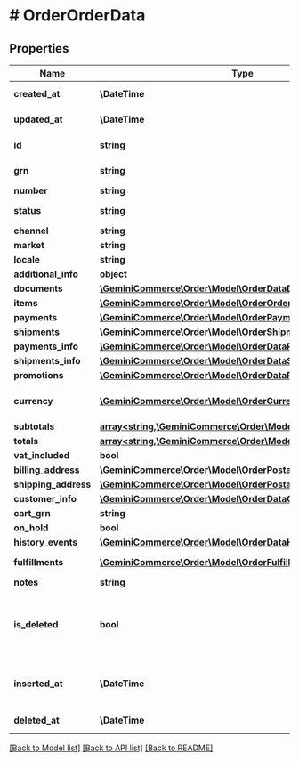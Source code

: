 # # OrderOrderData


## Properties


Name | Type | Description | Notes
------------ | ------------- | ------------- | -------------
**created_at**| **\DateTime** |   | [optional] [readonly]
**updated_at**| **\DateTime** |   | [optional] [readonly]
**id**| **string** |   | [optional] [readonly]
**grn**| **string** |   | [optional] [readonly]
**number**| **string** |   | [optional]
**status**| **string** |   | [optional] [readonly]
**channel**| **string** |   | [optional]
**market**| **string** |   | [optional]
**locale**| **string** |   |
**additional_info**| **object** |   | [optional]
**documents**| [**\GeminiCommerce\Order\Model\OrderDataDocument[]**](OrderDataDocument.md) |   | [optional]
**items**| [**\GeminiCommerce\Order\Model\OrderOrderDataItem[]**](OrderOrderDataItem.md) |   | [optional]
**payments**| [**\GeminiCommerce\Order\Model\OrderPayment[]**](OrderPayment.md) |   | [optional]
**shipments**| [**\GeminiCommerce\Order\Model\OrderShipment[]**](OrderShipment.md) |   | [optional]
**payments_info**| [**\GeminiCommerce\Order\Model\OrderDataPaymentInfo[]**](OrderDataPaymentInfo.md) |   | [optional]
**shipments_info**| [**\GeminiCommerce\Order\Model\OrderDataShipmentInfo[]**](OrderDataShipmentInfo.md) |   | [optional]
**promotions**| [**\GeminiCommerce\Order\Model\OrderDataPromotionInfo[]**](OrderDataPromotionInfo.md) |   | [optional]
**currency**| [**\GeminiCommerce\Order\Model\OrderCurrency**](OrderCurrency.md) |  for more information please, see Model/OrderCurrency.php  | [optional]
**subtotals**| [**array<string,\GeminiCommerce\Order\Model\OrderDataSubtotal>**](OrderDataSubtotal.md) |   | [optional]
**totals**| [**array<string,\GeminiCommerce\Order\Model\OrderDataTotal>**](OrderDataTotal.md) |   | [optional]
**vat_included**| **bool** |   | [optional]
**billing_address**| [**\GeminiCommerce\Order\Model\OrderPostalAddress**](OrderPostalAddress.md) |   | [optional]
**shipping_address**| [**\GeminiCommerce\Order\Model\OrderPostalAddress**](OrderPostalAddress.md) |   | [optional]
**customer_info**| [**\GeminiCommerce\Order\Model\OrderDataCustomerInfo**](OrderDataCustomerInfo.md) |   | [optional]
**cart_grn**| **string** |   | [optional]
**on_hold**| **bool** |   | [optional]
**history_events**| [**\GeminiCommerce\Order\Model\OrderDataHistory[]**](OrderDataHistory.md) |   | [optional]
**fulfillments**| [**\GeminiCommerce\Order\Model\OrderFulfillment[]**](OrderFulfillment.md) |   | [optional] [readonly]
**notes**| **string** |   | [optional]
**is_deleted**| **bool** | this field is used to delete an order in \&quot;soft-delete mode\&quot;. This field must be used from get/list endpoint to exclude these orders.  | [optional]
**inserted_at**| **\DateTime** | this field is used to save the original created_at order date. The created_at field is used to filter data.  | [optional] [readonly]
**deleted_at**| **\DateTime** |   | [optional] [readonly]


[[Back to Model list]](../../README.md#models) [[Back to API list]](../../README.md#endpoints) [[Back to README]](../../README.md)
